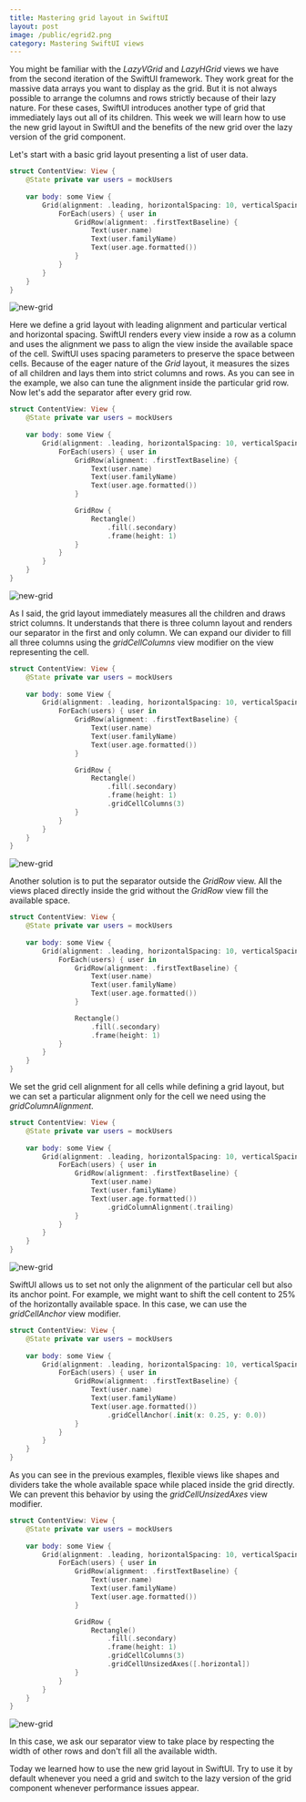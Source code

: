 ```yaml
---
title: Mastering grid layout in SwiftUI
layout: post
image: /public/egrid2.png
category: Mastering SwiftUI views
---
```


You might be familiar with the *LazyVGrid* and *LazyHGrid* views we have from the second iteration of the SwiftUI framework. They work great for the massive data arrays you want to display as the grid. But it is not always possible to arrange the columns and rows strictly because of their lazy nature. For these cases, SwiftUI introduces another type of grid that immediately lays out all of its children. This week we will learn how to use the new grid layout in SwiftUI and the benefits of the new grid over the lazy version of the grid component.

Let's start with a basic grid layout presenting a list of user data.

```swift
struct ContentView: View {
    @State private var users = mockUsers
    
    var body: some View {
        Grid(alignment: .leading, horizontalSpacing: 10, verticalSpacing: 10) {
            ForEach(users) { user in
                GridRow(alignment: .firstTextBaseline) {
                    Text(user.name)
                    Text(user.familyName)
                    Text(user.age.formatted())
                }
            }
        }
    }
}
```

![new-grid](/public/egrid.png)

Here we define a grid layout with leading alignment and particular vertical and horizontal spacing. SwiftUI renders every view inside a row as a column and uses the alignment we pass to align the view inside the available space of the cell. SwiftUI uses spacing parameters to preserve the space between cells. Because of the eager nature of the *Grid* layout, it measures the sizes of all children and lays them into strict columns and rows. As you can see in the example, we also can tune the alignment inside the particular grid row. Now let's add the separator after every grid row.

```swift
struct ContentView: View {
    @State private var users = mockUsers
    
    var body: some View {
        Grid(alignment: .leading, horizontalSpacing: 10, verticalSpacing: 10) {
            ForEach(users) { user in
                GridRow(alignment: .firstTextBaseline) {
                    Text(user.name)
                    Text(user.familyName)
                    Text(user.age.formatted())
                }

                GridRow {
                    Rectangle()
                        .fill(.secondary)
                        .frame(height: 1)
                }
            }
        }
    }
}
```

![new-grid](/public/egrid1.png)

As I said, the grid layout immediately measures all the children and draws strict columns. It understands that there is three column layout and renders our separator in the first and only column. We can expand our divider to fill all three columns using the *gridCellColumns* view modifier on the view representing the cell.

```swift
struct ContentView: View {
    @State private var users = mockUsers
    
    var body: some View {
        Grid(alignment: .leading, horizontalSpacing: 10, verticalSpacing: 10) {
            ForEach(users) { user in
                GridRow(alignment: .firstTextBaseline) {
                    Text(user.name)
                    Text(user.familyName)
                    Text(user.age.formatted())
                }

                GridRow {
                    Rectangle()
                        .fill(.secondary)
                        .frame(height: 1)
                        .gridCellColumns(3)
                }
            }
        }
    }
}
```

![new-grid](/public/egrid2.png)

Another solution is to put the separator outside the *GridRow* view. All the views placed directly inside the grid without the *GridRow* view fill the available space.

```swift
struct ContentView: View {
    @State private var users = mockUsers
    
    var body: some View {
        Grid(alignment: .leading, horizontalSpacing: 10, verticalSpacing: 10) {
            ForEach(users) { user in
                GridRow(alignment: .firstTextBaseline) {
                    Text(user.name)
                    Text(user.familyName)
                    Text(user.age.formatted())
                }

                Rectangle()
                    .fill(.secondary)
                    .frame(height: 1)
            }
        }
    }
}
```

We set the grid cell alignment for all cells while defining a grid layout, but we can set a particular alignment only for the cell we need using the *gridColumnAlignment*.

```swift
struct ContentView: View {
    @State private var users = mockUsers
    
    var body: some View {
        Grid(alignment: .leading, horizontalSpacing: 10, verticalSpacing: 10) {
            ForEach(users) { user in
                GridRow(alignment: .firstTextBaseline) {
                    Text(user.name)
                    Text(user.familyName)
                    Text(user.age.formatted())
                        .gridColumnAlignment(.trailing)
                }
            }
        }
    }
}
```

![new-grid](/public/egrid3.png)

SwiftUI allows us to set not only the alignment of the particular cell but also its anchor point. For example, we might want to shift the cell content to 25% of the horizontally available space. In this case, we can use the *gridCellAnchor* view modifier.

```swift
struct ContentView: View {
    @State private var users = mockUsers
    
    var body: some View {
        Grid(alignment: .leading, horizontalSpacing: 10, verticalSpacing: 10) {
            ForEach(users) { user in
                GridRow(alignment: .firstTextBaseline) {
                    Text(user.name)
                    Text(user.familyName)
                    Text(user.age.formatted())
                        .gridCellAnchor(.init(x: 0.25, y: 0.0))
                }
            }
        }
    }
}
```

As you can see in the previous examples, flexible views like shapes and dividers take the whole available space while placed inside the grid directly. We can prevent this behavior by using the *gridCellUnsizedAxes* view modifier.

```swift
struct ContentView: View {
    @State private var users = mockUsers
    
    var body: some View {
        Grid(alignment: .leading, horizontalSpacing: 10, verticalSpacing: 10) {
            ForEach(users) { user in
                GridRow(alignment: .firstTextBaseline) {
                    Text(user.name)
                    Text(user.familyName)
                    Text(user.age.formatted())
                }

                GridRow {
                    Rectangle()
                        .fill(.secondary)
                        .frame(height: 1)
                        .gridCellColumns(3)
                        .gridCellUnsizedAxes([.horizontal])
                }
            }
        }
    }
}
```

![new-grid](/public/egrid4.png)

In this case, we ask our separator view to take place by respecting the width of other rows and don't fill all the available width.

Today we learned how to use the new grid layout in SwiftUI. Try to use it by default whenever you need a grid and switch to the lazy version of the grid component whenever performance issues appear.
